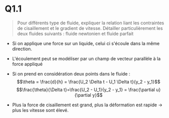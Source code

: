 
# Q1.1
> Pour différents type de fluide, expliquer la relation liant les contraintes de cisaillement et le gradient de vitesse. Détailler particulièrement les deux fluides suivants : fluide newtonien et fluide parfait

- Si on applique une force sur un liquide, celui ci s'écoule dans la même direction.

- L'écoulement peut se modéliser par un champ de vecteur parallèle à la force appliqué

- Si on prend en considération deux points dans le fluide :
	$$\theta = \frac{d}{h} = \frac{U_2 \Delta t - U_1 \Delta t}{y_2 - y_1}$$
	$$\frac{\theta}{\Delta t}=\frac{U_2 - U_1}{y_2 - y_1} = \frac{\partial u}{\partial y}$$

- Plus la force de cisaillement est grand, plus la déformation est rapide $\rightarrow$ plus les vitesse sont élevé.